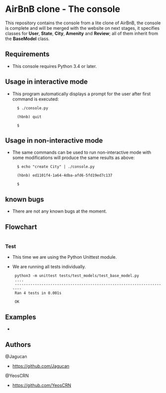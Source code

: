 # AirBnB clone - The console

This repository contains the console from a lite clone of AirBnB, the console is complete and will be merged with the website on next stages, it specifies classes for <b>User</b>, <b>State</b>, <b>City</b>, <b>Amenity</b> and <b>Review</b>; all of them inherit from the <b>BaseModel</b> class.

## Requirements

* This console requires Python 3.4 or later.

## Usage in interactive mode

* This program automatically displays a prompt for the user after first command is executed:

        $ ./console.py

        (hbnb) quit

        $

## Usage in non-interactive mode

* The same commands can be used to run non-interactive mode with some modifications will produce the same results as above:

        $ echo "create City" | ./console.py

        (hbnb) ed1101f4-1a64-4dba-afd6-5fd19ed7c137

        $

## known bugs

* There are not any known bugs at the moment.

## Flowchart

<img src=""/>

### Test

* This time we are using the Python Unittest module.
 - We are running all tests individually.

        python3 -m unittest tests/test_models/test_base_model.py
        ....
        ----------------------------------------------------------------------
        Ran 4 tests in 0.001s

        OK

## Examples

* 

## Authors

@Jagucan

- https://github.com/Jagucan

@YeosCRN

- https://github.com/YeosCRN
